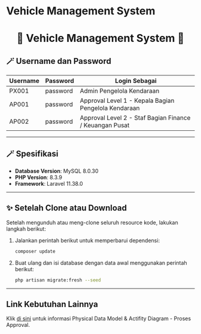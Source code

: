 # Vehicle Management System

<div align="center">
    <h1>🚗 Vehicle Management System 🚛</h1>
</div>

## 🪄 Username dan Password

| Username | Password | Login Sebagai                                      |
|----------|----------|---------------------------------------------------|
| PX001    | password | Admin Pengelola Kendaraan                         |
| AP001    | password | Approval Level 1 - Kepala Bagian Pengelola Kendaraan |
| AP002    | password | Approval Level 2 - Staf Bagian Finance / Keuangan Pusat |

---

## 🪄 Spesifikasi

- **Database Version**: MySQL 8.0.30
- **PHP Version**: 8.3.9
- **Framework**: Laravel 11.38.0

---

## ✨ Setelah Clone atau Download

Setelah mengunduh atau meng-clone seluruh resource kode, lakukan langkah berikut:

1. Jalankan perintah berikut untuk memperbarui dependensi:
   ```bash
   composer update
   ```
2. Buat ulang dan isi database dengan data awal menggunakan perintah berikut:
   ```bash
   php artisan migrate:fresh --seed
   ```

---

## Link Kebutuhan Lainnya

Klik [di sini](https://drive.google.com/drive/folders/1fsJiNjrEK_6t2wEpj6L0qMLrmF4iLy1_?usp=drive_link) untuk informasi Physical Data Model & Actifity Diagram - Proses Approval.
